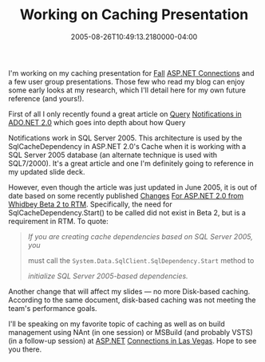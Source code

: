 ﻿---
title: Working on Caching Presentation
date: "2005-08-26T10:49:13.2180000-04:00"
description: I'm working on my caching presentation for Fall ASP.NET Connections
featuredImage: img/1911-featured.png
---

I'm working on my caching presentation for [Fall](http://www.devconnections.com/shows/aspfall2005/default.asp?s=65) [ASP.NET Connections](http://www.devconnections.com/shows/aspfall2005/default.asp?s=65) and a few user group presentations. Those few who read my blog can enjoy some early looks at my research, which I'll detail here for my own future reference (and yours!).

First of all I only recently found a great article on [Query](http://msdn.microsoft.com/library/default.asp?url=/library/en-us/dnvs05/html/querynotification.asp) [Notifications in ADO.NET 2.0](http://msdn.microsoft.com/library/default.asp?url=/library/en-us/dnvs05/html/querynotification.asp) which goes into depth about how Query

Notifications work in SQL Server 2005. This architecture is used by the SqlCacheDependency in ASP.NET 2.0's Cache when it is working with a SQL Server 2005 database (an alternate technique is used with SQL7/2000). It's a great article and one I'm definitely going to reference in my updated slide deck.

However, even though the article was just updated in June 2005, it is out of date based on some recently published [Changes](http://msdn.microsoft.com/asp.net/beta2/beta2rtmchanges/default.aspx) [For ASP.NET 2.0 from Whidbey Beta 2 to RTM](http://msdn.microsoft.com/asp.net/beta2/beta2rtmchanges/default.aspx). Specifically, the need for SqlCacheDependency.Start() to be called did not exist in Beta 2, but is a requirement in RTM. To quote:

> *If you are creating cache dependencies based on SQL Server 2005, you*
>
> must call the `System.Data.SqlClient.SqlDependency.Start` method to
>
> *initialize SQL Server 2005-based dependencies.*

Another change that will affect my slides — no more Disk-based caching. According to the same document, disk-based caching was not meeting the team's performance goals.

I'll be speaking on my favorite topic of caching as well as on build management using NAnt (in one session) or MSBuild (and probably VSTS) (in a follow-up session) at [ASP.NET](http://www.devconnections.com/shows/aspfall2005/default.asp?s=65) [Connections in Las Vegas](http://www.devconnections.com/shows/aspfall2005/default.asp?s=65). Hope to see you there.


